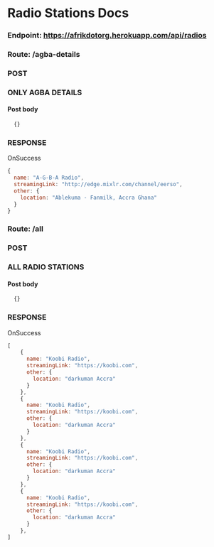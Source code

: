 # Radio Stations Docs
### Endpoint: https://afrikdotorg.herokuapp.com/api/radios

### Route: /agba-details
### POST
### ONLY AGBA DETAILS
#### Post body

```javascript
  {}
```

### RESPONSE
OnSuccess<Response>
```javascript
{
  name: "A-G-B-A Radio",
  streamingLink: "http://edge.mixlr.com/channel/eerso",
  other: {
    location: "Ablekuma - Fanmilk, Accra Ghana"
  }
}

```

### Route: /all
### POST
### ALL RADIO STATIONS
#### Post body

```javascript
  {}
```

### RESPONSE
OnSuccess<Response>
```javascript
[
    {
      name: "Koobi Radio",
      streamingLink: "https://koobi.com",
      other: {
        location: "darkuman Accra"
      }
    },
    {
      name: "Koobi Radio",
      streamingLink: "https://koobi.com",
      other: {
        location: "darkuman Accra"
      }
    },
    {
      name: "Koobi Radio",
      streamingLink: "https://koobi.com",
      other: {
        location: "darkuman Accra"
      }
    },
    {
      name: "Koobi Radio",
      streamingLink: "https://koobi.com",
      other: {
        location: "darkuman Accra"
      }
    },
]
